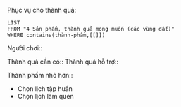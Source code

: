 Phục vụ cho thành quả:
```dataview
LIST
FROM "4 Sản phẩm, thành quả mong muốn (các vùng đất)" 
WHERE contains(thành-phẩm,[[]])
```
Người chơi::

Thành quả cần có::
Thành quả hỗ trợ::

Thành phẩm nhỏ hơn::
-   Chọn lịch tập huấn
-   Chọn lịch làm quen